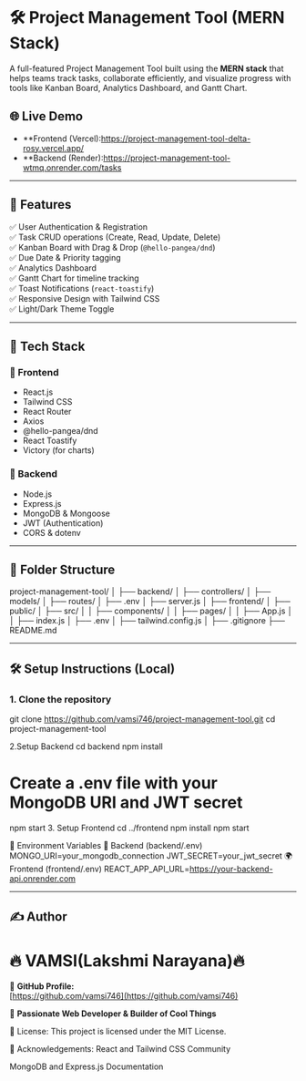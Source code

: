 # 🛠️ Project Management Tool (MERN Stack)

A full-featured Project Management Tool built using the **MERN stack** that helps teams track tasks, collaborate efficiently, and visualize progress with tools like Kanban Board, Analytics Dashboard, and Gantt Chart.

## 🌐 Live Demo

- **Frontend (Vercel):https://project-management-tool-delta-rosy.vercel.app/ 
- **Backend (Render):https://project-management-tool-wtmq.onrender.com/tasks

---

## 🚀 Features

✅ User Authentication & Registration  
✅ Task CRUD operations (Create, Read, Update, Delete)  
✅ Kanban Board with Drag & Drop (`@hello-pangea/dnd`)  
✅ Due Date & Priority tagging  
✅ Analytics Dashboard  
✅ Gantt Chart for timeline tracking  
✅ Toast Notifications (`react-toastify`)  
✅ Responsive Design with Tailwind CSS  
✅ Light/Dark Theme Toggle  

---

## 🧰 Tech Stack

### 🔹 Frontend
- React.js
- Tailwind CSS
- React Router
- Axios
- @hello-pangea/dnd
- React Toastify
- Victory (for charts)

### 🔹 Backend
- Node.js
- Express.js
- MongoDB & Mongoose
- JWT (Authentication)
- CORS & dotenv

---

## 📁 Folder Structure

project-management-tool/
│
├── backend/
│ ├── controllers/
│ ├── models/
│ ├── routes/
│ ├── .env
│ ├── server.js
│
├── frontend/
│ ├── public/
│ ├── src/
│ │ ├── components/
│ │ ├── pages/
│ │ ├── App.js
│ │ ├── index.js
│ ├── .env
│ ├── tailwind.config.js
│
├── .gitignore
├── README.md



---

## 🛠️ Setup Instructions (Local)

### 1. Clone the repository
git clone https://github.com/vamsi746/project-management-tool.git
cd project-management-tool

2.Setup Backend
cd backend
npm install
# Create a .env file with your MongoDB URI and JWT secret
npm start
3. Setup Frontend
cd ../frontend
npm install
npm start

🧪 Environment Variables
🔐 Backend (backend/.env)
MONGO_URI=your_mongodb_connection
JWT_SECRET=your_jwt_secret
🌍 Frontend (frontend/.env)
REACT_APP_API_URL=https://your-backend-api.onrender.com


---

## ✍️ Author

# **🔥 VAMSI(Lakshmi Narayana)🔥**

🔗 **GitHub Profile:**  
[https://github.com/vamsi746](https://github.com/vamsi746)

🚀 **Passionate Web Developer & Builder of Cool Things**


📜 License:
This project is licensed under the MIT License.

🙌 Acknowledgements: 
React and Tailwind CSS Community

MongoDB and Express.js Documentation





